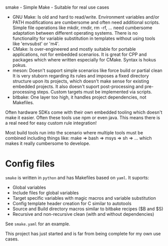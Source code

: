 smake - Simple Make - Suitable for real use cases

* GNU Make:
        Is old and hard to read/write. Environment variables and/or
        PATH modifications are cumbersome and often need additional scripts.
        Simple file operations like mkdir, rmdir, rm -rf, ... need
        cumbersome adaptation between different operating systems.
        There is no functionality for variable substitution in templates
        without using tools like 'envsubst' or 'm4'.
* CMake:
        Is over-engineered and mostly suitable for portable applications,
        not for embedded scenarios. It is great for CPP and packages which
        where written especially for CMake. Syntax is hokus pokus.
* meson:
        Doesn't support simple scenarios like force build or partial clean
        It is very stuborn regarding its rules and imposes a fixed
        directory structure upon its projects, which doesn't make sense
        for existing embedded projects.
        It also doesn't suport post-processing and pre-processing steps.
        Custom targets must be implemented via scripts.
* bitbake:
        One layer too high, it handles project dependencies, not
        Makefiles.

Often hardware SDKs come with their own embedded tooling which
doesn't make it easier. Often these tools use npm or even java.
This means there is a real need for easy custom rule integration!

Most build tools run into the scenario where multiple tools must be combined
including things like: make => bash => msys => sh => ... which makes it really
cumbersome to develope.

# Config files

`smake` is written in `python` and has Makefiles based on `yaml`.
It suports:

* Global variables
* Include files for global variables
* Target specific variables with magic macros and variable substitution
* Config template header creation for C similar to autotools
* Source and Build directory macros similar to bitbake recipes ($B and $S)
* Recursive and non-recursive clean (with and without dependencies)

See `smake.yaml` for an example.

This project has just started and is far from being complete for my own
use cases.
